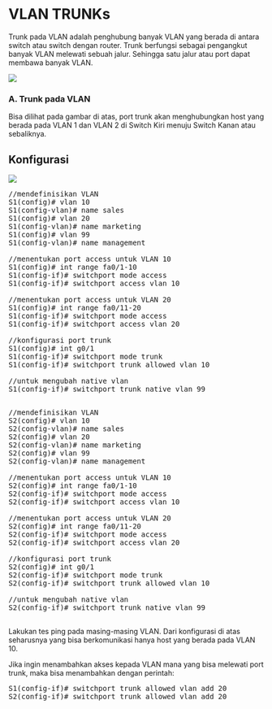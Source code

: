 # VLAN TRUNKs
Trunk pada VLAN adalah penghubung banyak VLAN yang berada di antara switch atau switch dengan router. Trunk berfungsi sebagai pengangkut banyak VLAN melewati sebuah jalur. Sehingga satu jalur atau port dapat membawa banyak VLAN.

<img src="https://drive.google.com/uc?export=view&id=1gci1_xoI7beSmrd_vZdAMYRTE56MX6f7">

### A. Trunk pada VLAN
Bisa dilihat pada gambar di atas, port trunk akan menghubungkan host yang berada pada VLAN 1 dan VLAN 2 di Switch Kiri menuju Switch Kanan atau sebaliknya.

## Konfigurasi
<img src="https://drive.google.com/uc?export=view&id=1y8ewz7Kiqk3q-u9b4GWbFpWxFw0W-cdw">

<pre>
//mendefinisikan VLAN
S1(config)# vlan 10
S1(config-vlan)# name sales
S1(config)# vlan 20
S1(config-vlan)# name marketing
S1(config)# vlan 99
S1(config-vlan)# name management

//menentukan port access untuk VLAN 10
S1(config)# int range fa0/1-10
S1(config-if)# switchport mode access
S1(config-if)# switchport access vlan 10

//menentukan port access untuk VLAN 20
S1(config)# int range fa0/11-20
S1(config-if)# switchport mode access
S1(config-if)# switchport access vlan 20

//konfigurasi port trunk
S1(config)# int g0/1
S1(config-if)# switchport mode trunk
S1(config-if)# switchport trunk allowed vlan 10

//untuk mengubah native vlan
S1(config-if)# switchport trunk native vlan 99

</pre>

<pre>
//mendefinisikan VLAN
S2(config)# vlan 10
S2(config-vlan)# name sales
S2(config)# vlan 20
S2(config-vlan)# name marketing
S2(config)# vlan 99
S2(config-vlan)# name management

//menentukan port access untuk VLAN 10
S2(config)# int range fa0/1-10
S2(config-if)# switchport mode access
S2(config-if)# switchport access vlan 10

//menentukan port access untuk VLAN 20
S2(config)# int range fa0/11-20
S2(config-if)# switchport mode access
S2(config-if)# switchport access vlan 20

//konfigurasi port trunk
S2(config)# int g0/1
S2(config-if)# switchport mode trunk
S2(config-if)# switchport trunk allowed vlan 10

//untuk mengubah native vlan
S2(config-if)# switchport trunk native vlan 99

</pre>

Lakukan tes ping pada masing-masing VLAN. Dari konfigurasi di atas seharusnya yang bisa berkomunikasi hanya host yang berada pada VLAN 10.<br>

Jika ingin menambahkan akses kepada VLAN mana yang bisa melewati port trunk, maka bisa menambahkan dengan perintah:
<pre>
S1(config-if)# switchport trunk allowed vlan add 20
S2(config-if)# switchport trunk allowed vlan add 20
</pre>

